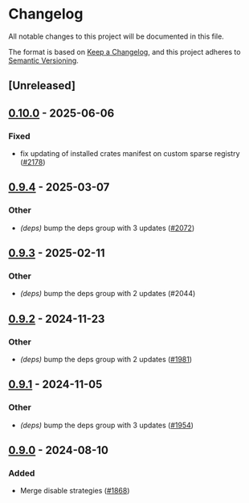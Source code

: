 # Changelog
All notable changes to this project will be documented in this file.

The format is based on [Keep a Changelog](https://keepachangelog.com/en/1.0.0/),
and this project adheres to [Semantic Versioning](https://semver.org/spec/v2.0.0.html).

## [Unreleased]

## [0.10.0](https://github.com/cargo-bins/cargo-binstall/compare/binstalk-types-v0.9.4...binstalk-types-v0.10.0) - 2025-06-06

### Fixed

- fix updating of installed crates manifest on custom sparse registry ([#2178](https://github.com/cargo-bins/cargo-binstall/pull/2178))

## [0.9.4](https://github.com/cargo-bins/cargo-binstall/compare/binstalk-types-v0.9.3...binstalk-types-v0.9.4) - 2025-03-07

### Other

- *(deps)* bump the deps group with 3 updates ([#2072](https://github.com/cargo-bins/cargo-binstall/pull/2072))

## [0.9.3](https://github.com/cargo-bins/cargo-binstall/compare/binstalk-types-v0.9.2...binstalk-types-v0.9.3) - 2025-02-11

### Other

- *(deps)* bump the deps group with 2 updates (#2044)

## [0.9.2](https://github.com/cargo-bins/cargo-binstall/compare/binstalk-types-v0.9.1...binstalk-types-v0.9.2) - 2024-11-23

### Other

- *(deps)* bump the deps group with 2 updates ([#1981](https://github.com/cargo-bins/cargo-binstall/pull/1981))

## [0.9.1](https://github.com/cargo-bins/cargo-binstall/compare/binstalk-types-v0.9.0...binstalk-types-v0.9.1) - 2024-11-05

### Other

- *(deps)* bump the deps group with 3 updates ([#1954](https://github.com/cargo-bins/cargo-binstall/pull/1954))

## [0.9.0](https://github.com/cargo-bins/cargo-binstall/compare/binstalk-types-v0.8.0...binstalk-types-v0.9.0) - 2024-08-10

### Added
- Merge disable strategies ([#1868](https://github.com/cargo-bins/cargo-binstall/pull/1868))
